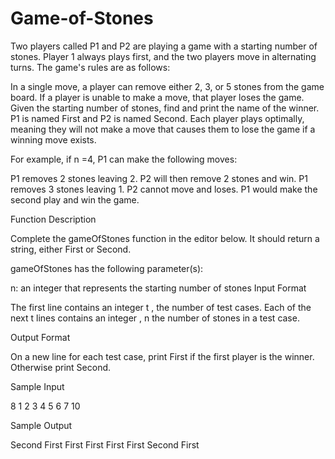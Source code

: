 # Game-of-Stones


Two players called P1 and P2 are playing a game with a starting number of stones. Player 1 always plays first, and the two players move in alternating turns. The game's rules are as follows:

In a single move, a player can remove either 2, 3, or 5 stones from the game board.
If a player is unable to make a move, that player loses the game.
Given the starting number of stones, find and print the name of the winner. P1 is named First and P2 is named Second. Each player plays optimally, meaning they will not make a move that causes them to lose the game if a winning move exists.

For example, if n =4, P1  can make the following moves:

P1 removes 2 stones leaving 2. P2 will then remove 2 stones and win.
P1 removes 3 stones leaving 1. P2 cannot move and loses.
P1 would make the second play and win the game.

Function Description

Complete the gameOfStones function in the editor below. It should return a string, either First or Second.

gameOfStones has the following parameter(s):

n: an integer that represents the starting number of stones
Input Format

The first line contains an integer t , the number of test cases.
Each of the next t lines contains an integer , n the number of stones in a test case.


Output Format

On a new line for each test case, print First if the first player is the winner. Otherwise print Second.

Sample Input

8
1
2
3
4
5
6
7
10

Sample Output

Second
First
First
First
First
First
Second
First
